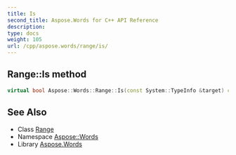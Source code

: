 ```yaml
---
title: Is
second_title: Aspose.Words for C++ API Reference
description: 
type: docs
weight: 105
url: /cpp/aspose.words/range/is/
---
```

## Range::Is method




```cpp
virtual bool Aspose::Words::Range::Is(const System::TypeInfo &target) const override
```

## See Also

* Class [Range](../)
* Namespace [Aspose::Words](../../)
* Library [Aspose.Words](../../../)
